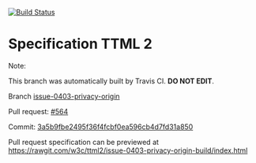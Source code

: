[![Build Status](https://travis-ci.org/w3c/ttml2.svg?branch=issue-0403-privacy-origin)](https://travis-ci.org/w3c/ttml2)


# Specification TTML 2


Note:


This branch was automatically built by Travis CI. <b>DO NOT EDIT</b>.


 Branch [issue-0403-privacy-origin](https://github.com/w3c/ttml2/tree/issue-0403-privacy-origin)


 Pull request: [#564](https://github.com/w3c/ttml2/pull/564)


 Commit: [3a5b9fbe2495f36f4fcbf0ea596cb4d7fd31a850](https://github.com/w3c/ttml2/commit/3a5b9fbe2495f36f4fcbf0ea596cb4d7fd31a850)

Pull request specification can be previewed at https://rawgit.com/w3c/ttml2/issue-0403-privacy-origin-build/index.html



